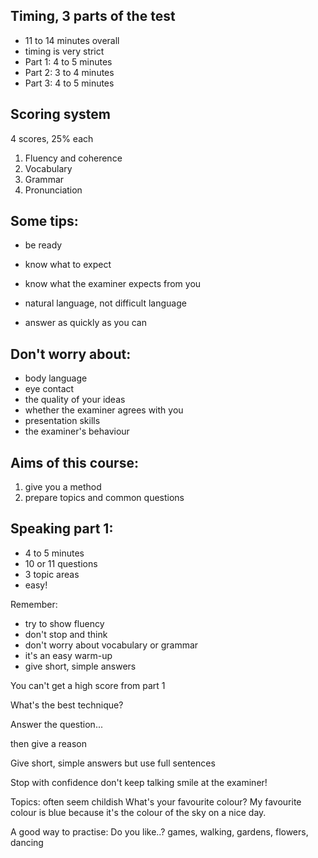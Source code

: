 ## Timing, 3 parts of the test

- ﻿﻿11 to 14 minutes overall
- ﻿﻿timing is very strict
- ﻿﻿Part 1: 4 to 5 minutes
- ﻿﻿Part 2: 3 to 4 minutes
- ﻿﻿Part 3: 4 to 5 minutes



## Scoring system

4 scores, 25% each

1. ﻿﻿﻿Fluency and coherence
2. ﻿﻿﻿Vocabulary
3. ﻿﻿﻿Grammar
4. ﻿﻿﻿Pronunciation



## Some tips:

- ﻿﻿be ready
- ﻿﻿know what to expect
- ﻿﻿know what the examiner expects from you



- ﻿﻿natural language, not difficult language
- ﻿﻿answer as quickly as you can



## Don't worry about:

- ﻿﻿body language
- ﻿﻿eye contact
- ﻿﻿the quality of your ideas
- ﻿﻿whether the examiner agrees with you
- ﻿﻿presentation skills
- ﻿﻿the examiner's behaviour



## Aims of this course:

1. ﻿﻿﻿give you a method
2. ﻿﻿﻿prepare topics and common questions





## Speaking part 1:

- ﻿﻿4 to 5 minutes
- ﻿﻿10 or 11 questions
- ﻿﻿3 topic areas
- ﻿﻿easy!

Remember:

- ﻿﻿try to show fluency
- ﻿﻿don't stop and think
- ﻿﻿don't worry about vocabulary or grammar
- ﻿﻿it's an easy warm-up
- give short, simple answers

You can't get a high score from part 1



What's the best technique?

Answer the question...

then give a reason

Give short, simple answers but use full sentences

Stop with confidence
don't keep talking
smile at the examiner!

Topics: often seem childish
What's your favourite colour? My favourite colour is blue because it's the colour of the sky on a nice day.

A good way to practise:
Do you like..? games, walking, gardens, flowers, dancing